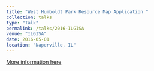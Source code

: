 ```yaml
---
title: "West Humboldt Park Resource Map Application "
collection: talks
type: "Talk"
permalink: /talks/2016-ILGISA
venue: "ILGISA"
date: 2016-05-01
location: "Naperville, IL"
---
```


[More information here](https://maryniak.files.wordpress.com/2016/08/ilgisa-2016.pdf)


